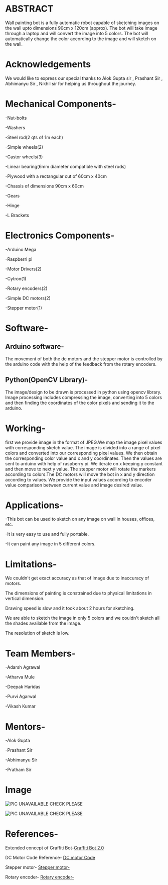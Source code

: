 ABSTRACT
========
Wall painting bot is a fully automatic robot capable of sketching images on the wall upto dimensions 90cm x 120cm (approx). 
The bot will take image through a laptop and will convert the image into 5 colors. 
The bot will automatically change the color according to the image and will sketch on the wall.

 Acknowledgements
 ===============

We would like to express our special thanks to Alok Gupta sir , Prashant Sir , Abhimanyu Sir , Nikhil sir for helping us throughout the journey.

Mechanical Components-
======================
-Nut-bolts

-Washers

-Steel rod(2 qts of 1m each)

-Simple wheels(2)

-Castor wheels(3)

-Linear bearing(6mm diameter compatible with steel rods)

-Plywood with a rectangular cut of 60cm x 40cm 

-Chassis of dimensions 90cm x 60cm 

-Gears 

-Hinge 

-L Brackets

Electronics Components-
=======================
-Arduino Mega

-Raspberri pi

-Motor Drivers(2)

-Cytron(1)

-Rotary encoders(2)

-Simple DC motors(2)

-Stepper motor(1)</p>


Software-
=========
Arduino software-
----------------- 
The movement of both the dc motors and the stepper motor is controlled by the arduino code with the help of the feedback from the rotary encoders.



Python(OpenCV Library)-
----------------------- 
The image/design to be drawn is processed in python using opencv library. Image processing includes compressing the image, converting into 5 colors and then finding the coordinates of the color pixels and sending it to the arduino.

Working-
========
first we provide image in the format of JPEG.We map the image pixel values with corresponding sketch value. The image is divided into a range of pixel colors and converted into our corresponding pixel values. We then obtain the corresponding color value and x and y coordinates. Then the values are sent to arduino with help of raspberry pi. We iterate on x keeping y constant and then move to next y value. The stepper motor will rotate the markers according to colors.The DC motors will move the bot in x and y direction according to values. We provide the input values according to encoder value comparison between current value and image desired value.

Applications-
=============
-This bot can be used to sketch on any image on wall in houses, offices, etc.

-It is very easy to use and fully portable.

-It can paint any image in 5 different colors.


Limitations-
============
We couldn't get exact accuracy as that of image due to inaccuracy of motors.

The dimensions of painting is constrained due to physical limitations in vertical dimension.

Drawing speed is slow and it took about 2 hours for sketching.

We are able to sketch the image in only 5 colors and we couldn't sketch all the shades available from the image.

The resolution of sketch is low.

Team Members-
=============
-Adarsh Agrawal

-Atharva Mule

-Deepak Haridas

-Purvi Agarwal

-Vikash Kumar

Mentors-
========
-Alok Gupta

-Prashant Sir

-Abhimanyu Sir

-Pratham Sir

Image
=====
![PIC UNAVAILABLE CHECK PLEASE](https://user-images.githubusercontent.com/32795030/55216696-731b1b00-5223-11e9-8c1d-5d85e18e1284.jpeg)
 
![PIC UNAVAILABLE CHECK PLEASE](link2 )






References-
===========
Extended concept of Graffiti Bot-[Graffiti Bot 2.0](https://github.com/marsiitr/Grafitti-Bot-2.0)



DC Motor Code Reference- [DC motor Code](https://howtomechatronics.com/tutorials/arduino/arduino-dc-motor-control-tutorial-l298n-pwm-h-bridge/)


Stepper motor-  [Stepper motor-](https://circuitdigest.com/microcontroller-projects/arduino-stepper-motor-control-tutorial)


Rotary encoder- [Rotary encoder-](https://howtomechatronics.com/tutorials/arduino/rotary-encoder-works-use-arduino/)





